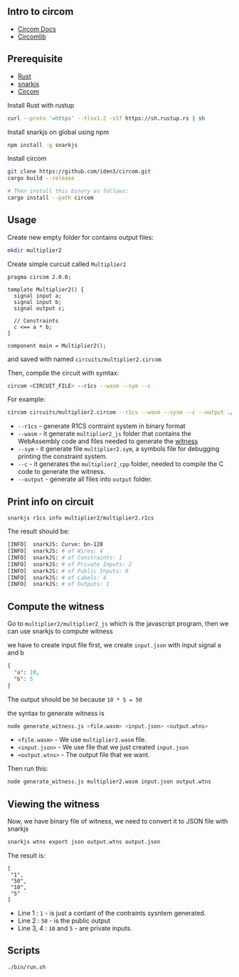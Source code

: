 Intro to circom
---

- [Circom Docs](https://docs.circom.io/)
- [Circomlib](https://github.com/iden3/circomlib/)

## Prerequisite

- [Rust](https://www.rust-lang.org/)
- [snarkjs](https://github.com/iden3/snarkjs)
- [Circom]()

Install Rust with rustup

```bash
curl --proto '=https' --tlsv1.2 -sSf https://sh.rustup.rs | sh
```

Install snarkjs on global using npm

```bash
npm install -g snarkjs
```

Install circom

```bash
git clone https://github.com/iden3/circom.git
cargo build --release

# Then install this binary as follows:
cargo install --path circom
```

## Usage

Create new empty folder for contains output files:

```bash
mkdir multiplier2
```

Create simple curcuit called `Multiplier2`

```circom
pragma circom 2.0.0;

template Multiplier2() {
  signal input a;
  signal input b;
  signal output c;

  // Constraints
  c <== a * b;
}

component main = Multiplier2();
```

and saved with named `circuits/multiplier2.circom`

Then, compile the circuit with symtax:

```bash
circom <CIRCUIT_FILE> --r1cs --wasm --sym --c
```

For example:

```bash
circom circuits/multiplier2.circom --r1cs --wasm --sysm --c --output ./multiplier2
```

- `--r1cs` - generate R1CS contraint system in binary format
- `--wasm` - it generate `multiplier2_js` folder that contains the WebAssembly code and files needed to generate the [witness](https://docs.circom.io/background/background/#witness)
- `--sym` - it generate file `multiplier2.sym`, a symbols file for debugging printing the constraint system.
- `--c` - it generates the `multiplier2_cpp` folder, needed to compile the C code to generate the witness.
- `--output` - generate all files into `output` folder.

## Print info on circuit

```
snarkjs r1cs info multiplier2/multiplier2.r1cs
```

The result should be:

```bash
[INFO]  snarkJS: Curve: bn-128
[INFO]  snarkJS: # of Wires: 4
[INFO]  snarkJS: # of Constraints: 1
[INFO]  snarkJS: # of Private Inputs: 2
[INFO]  snarkJS: # of Public Inputs: 0
[INFO]  snarkJS: # of Labels: 4
[INFO]  snarkJS: # of Outputs: 1
```

## Compute the witness

Go to `multiplier2/multiplier2_js` which is the javascript program, then we can use snarkjs to compute witness

we have to create input file first, we create `input.json` with input signal a and b

```json
{
  "a": 10,
  "b": 5
}
```

The output should be `50` because `10 * 5 = 50`

the syntax to generate witness is

```bash
node generate_witness.js <file.wasm> <input.json> <output.wtns>
```

- `<file.wasm>` - We use `multiplier2.wasm` file.
- `<input.json>` - We use file that we just created `input.json`
- `<output.wtns>` - The output file that we want.

Then run this:

```bash
node generate_witness.js multiplier2.wasm input.json output.wtns
```

## Viewing the witness

Now, we have binary file of witness, we need to convert it to JSON file with snarkjs

```bash
snarkjs wtns export json output.wtns output.json
```

The result is:

```
[
 "1",
 "50",
 "10",
 "5"
]
```

- Line 1 : `1` - is just a contant of the contraints sysntem generated.
- Line 2 : `50` - is the public output
- Line 3, 4 : `10` and `5` - are private inputs.

## Scripts

`./bin/run.sh`
